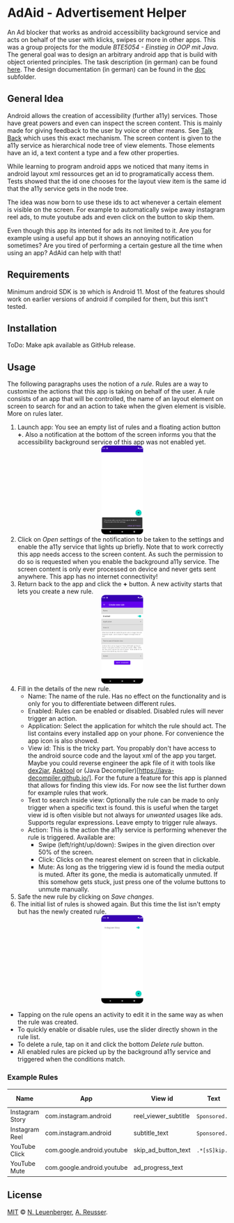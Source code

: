 # AdAid - Advertisement Helper
An Ad blocker that works as android accessibility background service and acts on behalf of the user with klicks, swipes or more in other apps.
This was a group projects for the module _BTE5054 - Einstieg in OOP mit Java_. The general goal was to design an arbitrary android app that is build with object oriented principles. The task description (in german) can be found [here](./doc/Miniprojekt_EOOPJ_FS22.pdf). The design documentation (in german) can be found in the [doc](./doc) subfolder.

## General Idea
Android allows the creation of accessibility (further a11y) services. Those have great powers and even can inspect the screen content. This is mainly made for giving feedback to the user by voice or other means. See [Talk Back](https://play.google.com/store/apps/details?id=com.google.android.marvin.talkback) which uses this exact mechanism. The screen content is given to the a11y service as hierarchical node tree of view elements. Those elements have an id, a text content a type and a few other properties.

While learning to program android apps we noticed that many items in android layout xml ressources get an id to programatically access them. Tests showed that the id one chooses for the layout view item is the same id that the a11y service gets in the node tree.

The idea was now born to use these ids to act whenever a certain element is visible on the screen. For example to automatically swipe away instagram reel ads, to mute youtube ads and even click on the button to skip them.

Even though this app its intented for ads its not limited to it. Are you for example using a useful app but it shows an annoying notification sometimes? Are you tired of performing a certain gesture all the time when using an app? AdAid can help with that!

## Requirements
Minimum android SDK is `30` which is Android 11. Most of the features should work on earlier versions of android if compiled for them, but this isnt't tested.

## Installation
ToDo: Make apk available as GitHub release.

## Usage
The following paragraphs uses the notion of a _rule_. Rules are a way to customize the actions that this app is taking on behalf of the user. A rule consists of an app that will be controlled, the name of an layout element on screen to search for and an action to take when the given element is visible. More on rules later.

1. Launch app: You see an empty list of rules and a floating action button __+__. Also a notification at the bottom of the screen informs you that the accessibility background service of this app was not enabled yet. [<center><img src="./doc/images/screenshot_launch_app_empty.png" width="20%"/></center>](./doc/images/screenshot_launch_app_empty.png)
2. Click on _Open settings_ of the notification to be taken to the settings and enable the a11y service that lights up briefly. Note that to work correctly this app needs access to the screen content. As such the permission to do so is requested when you enable the background a11y service. The screen content is only ever processed on device and never gets sent anywhere. This app has no internet connectivity!
3. Return back to the app and click the __+__ button. A new activity starts that lets you create a new rule. [<center><img src="./doc/images/screenshot_create_new_rule.png" width="20%"/></center>](./doc/images/screenshot_create_new_rule.png)
4. Fill in the details of the new rule.
    - Name: The name of the rule. Has no effect on the functionality and is only for you to differentiate between different rules.
    - Enabled: Rules can be enabled or disabled. Disabled rules will never trigger an action.
    - Application: Select the application for whitch the rule should act. The list contains every installed app on your phone. For convenience the app icon is also showed.
    - View id: This is the tricky part. You propably don't have access to the android source code and the layout xml of the app you target. Maybe you could reverse engineer the apk file of it with tools like [dex2jar](https://github.com/pxb1988/dex2jar), [Apktool](https://ibotpeaches.github.io/Apktool/) or (Java Decompiler)[https://java-decompiler.github.io/]. For the future a feature for this app is planned that allows for finding this view ids. For now see the list further down for example rules that work.
    - Text to search inside view: Optionally the rule can be made to only trigger when a specific text is found. this is useful when the target view id is often visible but not always for _unwanted_ usages like ads. Supports regular expressions. Leave empty to trigger rule always.
    - Action: This is the action the a11y service is performing whenever the rule is triggered. Available are:
        - Swipe (left/right/up/down): Swipes in the given direction over 50% of the screen.
        - Click: Clicks on the nearest element on screen that in clickable.
        - Mute: As long as the triggering view id is found the media output is muted. After its gone, the media is automatically unmuted. If this somehow gets stuck, just press one of the volume buttons to unmute manually.
5. Safe the new rule by clicking on _Save changes_.
6. The initial list of rules is showed again. But this time the list isn't empty but has the newly created rule. [<center><img src="./doc/images/screenshot_app_with_instagram_rule.png" width="20%"/></center>](./doc/images/screenshot_app_with_instagram_rule.png)
- Tapping on the rule opens an activity to edit it in the same way as when the rule was created.
- To quickly enable or disable rules, use the slider directly shown in the rule list.
- To delete a rule, tap on it and click the bottom _Delete rule_ button.
- All enabled rules are picked up by the background a11y service and triggered when the conditions match.

### Example Rules
| Name            | App                        | View id              | Text          | Action     | Note | See in action |
|-----------------|----------------------------|----------------------|---------------|------------|------|---------------|
| Instagram Story | com.instagram.android      | reel_viewer_subtitle | `Sponsored.*` | Swipe left |      | [recording](./doc/videos/instagram.mp4) |
| Instagram Reel  | com.instagram.android      | subtitle_text        | `Sponsored.*` | Swipe up   |      |               |
| YouTube Click   | com.google.android.youtube | skip_ad_button_text  | `.*[sS]kip.*` | Click      |      | [recording](./doc/videos/youtube.mp4) |
| YouTube Mute    | com.google.android.youtube | ad_progress_text     |               | Mute       |      |               |

## License
[MIT](LICENSE) © [N. Leuenberger](mailto:leuen4@bfh.ch), [A. Reusser](mailto:reusa1@bfh.ch).
